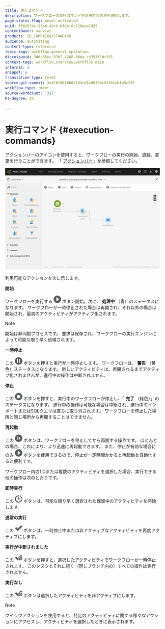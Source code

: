 ```yaml
---
title: 実行コマンド
description: ワークフローの実行コマンドを使用する方法を説明します。
page-status-flag: never-activated
uuid: ff02b74e-53e8-49c6-bf8e-0c729eaa7d25
contentOwner: sauviat
products: SG_CAMPAIGN/STANDARD
audience: automating
content-type: reference
topic-tags: workflow-general-operation
discoiquuid: 906c85ea-83b7-4268-86da-cd353f1dc591
context-tags: workflow,overview;workflow,main
internal: n
snippet: y
translation-type: tm+mt
source-git-commit: 3ed78fd610b0d134cd1e60f34c93161cb1e5c50f
workflow-type: tm+mt
source-wordcount: '317'
ht-degree: 3%

---
```



# 実行コマンド {#execution-commands}

アクションバーのアイコンを使用すると、ワークフローの実行の開始、追跡、変更を行うことができます。 「 [アクションバー](../../automating/using/workflow-interface.md#action-bar)」を参照してください。

![](assets/wkf_execution_2.png)

利用可能なアクションを次に示します。

**開始**

ワークフローを実行する ![](assets/play_darkgrey-24px.png) ボタン開始。次に、 **処理中** （青）のステータスになります。 ワークフローが一時停止された場合は再開され、それ以外の場合は開始され、最初のアクティビティがアクティブ化されます。

>[!NOTE]
>
>開始は非同期プロセスです。 要求は保存され、ワークフローの実行エンジンによって可能な限り早く処理されます。

**一時停止**

この ![](assets/pause_darkgrey-24px.png) ボタンを押すと実行が一時停止します。 ワークフローは、 **警告** （黄色）ステータスになります。 新しいアクティビティは、再開されるまでアクティブ化されませんが、進行中の操作は中断されません。

**停止**

この ![](assets/stop_darkgrey-24px.png) ボタンを押すと、実行中のワークフローが停止し、「 **完了** （緑色）」のステータスになります。 進行中の操作は可能な場合は中断され、進行中のインポートまたはSQLクエリは直ちに取り消されます。 ワークフローを停止した場所と同じ場所から再開することはできません。

**再起動**

この ![](assets/pauseplay_darkgrey-24px.png) ボタンは、ワークフローを停止してから再開する操作です。 ほとんどの場合、これにより、より迅速に再起動できます。 また、停止が有効な場合にのみ ![](assets/play_darkgrey-24px.png) ボタンを使用できるので、停止が一定時間かかると再起動を自動化すると便利です。

ワークフロー内の1つまたは複数のアクティビティを選択した場合、実行できる他の操作は次のとおりです。

**即時実行**

この ![](assets/pending_darkgrey-24px.png) ボタンは、可能な限り早く選択された保留中のアクティビティを開始します。

**通常の実行**

この ![](assets/check_darkgrey-24px.png) ボタンは、一時停止中または非アクティブなアクティビティを再度アクティブにします。

**実行が中断されました**

この ![](assets/check_pause_darkgrey-24px.png) ボタンを押すと、選択したアクティビティでワークフローが一時停止されます。 このタスクとそれに続く（同じブランチ内の）すべての操作は実行されません。

**実行なし**

この ![](assets/checkdisable.png) ボタンは選択したアクティビティを非アクティブにします。

>[!NOTE]
>
>クイックアクションを使用すると、特定のアクティビティに関する様々なアクションにアクセスし、アクティビティを選択したときに表示されます。
